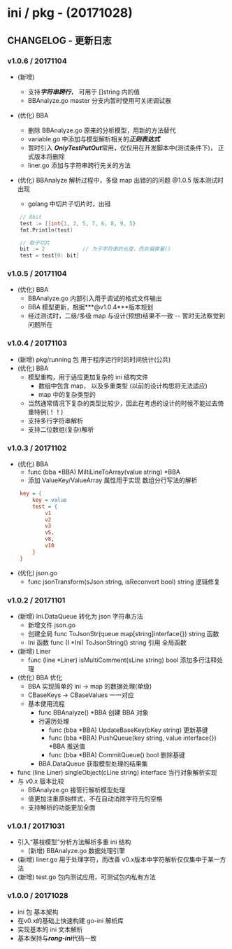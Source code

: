 # ini / pkg - (20171028)


## CHANGELOG - 更新日志

### v1.0.6 / 20171104
- (新增)
    - 支持***字符串跨行***， 可用于 []string 内的值
    - BBAnalyze.go master 分支内暂时使用可关闭调试器

- (优化) BBA
    - 删除 BBAnalyze.go  原来的分析模型，用新的方法替代
    - variable.go 中添加与模型解析相关的***正则表达式***
    - 暂时引入 ***OnlyTestPutOut***常用，仅仅用在开发脚本中(测试条件下)， 正式版本将删除
    - liner.go 添加与字符串跨行先关的方法

- (优化) BBAnalyze 解析过程中，多级 map 出错的的问题    @1.0.5 版本测试时出现
    - golang 中切片子切片时，出错
```go
    // 8bit
    test := []int{1, 2, 5, 7, 6, 8, 9, 5}
    fmt.Println(test)

    // 取子切片
    bit := 2            // 为子字符串的长度，而非偏移量()
    test = test[0: bit]
```

### v1.0.5 / 20171104
- (优化) BBA
    - BBAnalyze.go 内部引入用于调试的格式文件输出
    - BBA 模型更新，根据***@v1.0.4***版本规划
    - 经过测试时，二级/多级 map 与设计(预想)结果不一致 -- 暂时无法察觉到问题所在

### v1.0.4 / 20171103
- (新增) pkg/running 包 用于程序运行时的时间统计(公共)
- (优化) BBA
    - 模型重构，用于适应更加复杂的 ini 结构文件
        - 数组中包含 map， 以及多重类型 (以前的设计构思将无法适应)
        - map 中的复杂类型的
    - 当然通常情况下复杂的类型比较少，因此在考虑的设计的时候不能过去倚重特例(！！)
    - 支持多行字符串解析
    - 支持二位数组(复杂)解析

### v1.0.3 / 20171102
- (优化) BBA 
    - func (bba *BBA) MiltiLineToArray(value string) *BBA
    - 添加 ValueKey/ValueArray 属性用于实现 数组分行写法的解析
```ini
    key = {
        key = value
        test = {
            v1
            v2
            v3
            v5,
            v8,
            v10
        }
    }
```    
- (优化) json.go
    - func jsonTransform(sJson string, isReconvert bool) string    逻辑修复

### v1.0.2 / 20171101
- (新增) Ini.DataQueue 转化为 json 字符串方法
    - 新增文件 json.go
    - 创建全局 func ToJsonStr(queue map[string]interface{}) string  函数
    - Ini 函数 func (I *Ini) ToJsonString() string 引用 全局函数
- (新增) Liner
    - func (line *Liner) isMultiComment(sLine string) bool 添加多行注释处理    
- (优化) BBA 优化
    - BBA 实现简单的 ini -> map 的数据处理(单级)
    - CBaseKeys -> CBaseValues  一一对应
    - 基本使用流程
        - func BBAnalyze() *BBA  创建 BBA 对象
        - 行遍历处理
            - func (bba *BBA) UpdateBaseKey(bKey string) 更新基键
            - func (bba *BBA) PushQueue(key string, value interface{}) *BBA 推送值
            - func (bba *BBA) CommitQueue() bool    删除基键
        - BBA.DataQueue 获取模型处理的结果集
- func (line Liner) singleObject(cLine string) interface 当行对象解析实现
- 与 v0.x 版本比较
    - BBAnalyze.go 接管行解析模型处理   
    - 值更加注重原始样式，不在自动消除字符充的空格
    - 支持解析的功能更加全面


### v1.0.1 / 20171031
- 引入“基枝模型”分析方法解析多重 ini 结构
    - (新增) BBAnalyze.go  数据处理引擎
- (新增) liner.go 用于处理字符，而改善 v0.x版本中字符解析仅仅集中于某一方法
- (新增) test.go 包内测试应用，可测试包内私有方法

### v1.0.0 / 20171028
- ini 包 基本架构
- 在v0.x的基础上快速构建 go-ini 解析库
- 实现基本的 ini 文本解析
- 基本保持与***rong-ini***代码一致